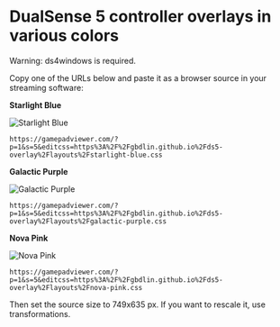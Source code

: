 DualSense 5 controller overlays in various colors
=================================================

Warning: ds4windows is required.

Copy one of the URLs below and paste it as a browser source in your streaming software:

**Starlight Blue**

![Starlight Blue](https://gbdlin.github.io/ds5-overlay/layouts/starlight-blue-layout.png "Starlight Blue")

    https://gamepadviewer.com/?p=1&s=5&editcss=https%3A%2F%2Fgbdlin.github.io%2Fds5-overlay%2Flayouts%2Fstarlight-blue.css

**Galactic Purple**

![Galactic Purple](https://gbdlin.github.io/ds5-overlay/layouts/galactic-purple-layout.png "Galactic Purple")

    https://gamepadviewer.com/?p=1&s=5&editcss=https%3A%2F%2Fgbdlin.github.io%2Fds5-overlay%2Flayouts%2Fgalactic-purple.css

**Nova Pink**

![Nova Pink](https://gbdlin.github.io/ds5-overlay/layouts/nova-pink-layout.png "Nova Pink")

    https://gamepadviewer.com/?p=1&s=5&editcss=https%3A%2F%2Fgbdlin.github.io%2Fds5-overlay%2Flayouts%2Fnova-pink.css

Then set the source size to 749x635 px. If you want to rescale it, use transformations.
